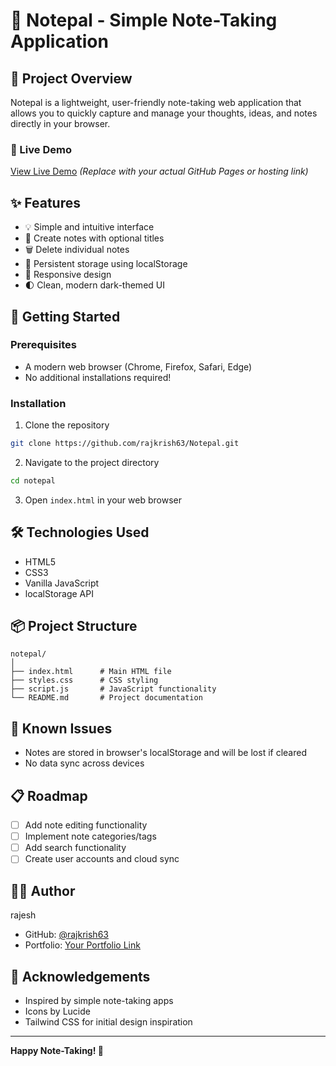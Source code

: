 # 📝 Notepal - Simple Note-Taking Application

## 🌟 Project Overview

Notepal is a lightweight, user-friendly note-taking web application that allows you to quickly capture and manage your thoughts, ideas, and notes directly in your browser.

### 🔗 Live Demo
[View Live Demo](https://rajkrish63.github.io/Notepal) *(Replace with your actual GitHub Pages or hosting link)*


## ✨ Features

- 💡 Simple and intuitive interface
- 📝 Create notes with optional titles
- 🗑️ Delete individual notes
- 💾 Persistent storage using localStorage
- 📱 Responsive design
- 🌓 Clean, modern dark-themed UI

## 🚀 Getting Started

### Prerequisites

- A modern web browser (Chrome, Firefox, Safari, Edge)
- No additional installations required!

### Installation

1. Clone the repository
```bash
git clone https://github.com/rajkrish63/Notepal.git
```

2. Navigate to the project directory
```bash
cd notepal
```

3. Open `index.html` in your web browser

## 🛠️ Technologies Used

- HTML5
- CSS3
- Vanilla JavaScript
- localStorage API

## 📦 Project Structure

```
notepal/
│
├── index.html      # Main HTML file
├── styles.css      # CSS styling
├── script.js       # JavaScript functionality
└── README.md       # Project documentation
```

## 🐛 Known Issues

- Notes are stored in browser's localStorage and will be lost if cleared
- No data sync across devices

## 📋 Roadmap

- [ ] Add note editing functionality
- [ ] Implement note categories/tags
- [ ] Add search functionality
- [ ] Create user accounts and cloud sync

## 👨‍💻 Author

rajesh
- GitHub: [@rajkrish63](https://github.com/rajkrish63)
- Portfolio: [Your Portfolio Link](https://rajkrish63.github.io/portfolio)

## 🙏 Acknowledgements

- Inspired by simple note-taking apps
- Icons by Lucide
- Tailwind CSS for initial design inspiration

---

**Happy Note-Taking! 🚀**
